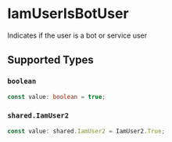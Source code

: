 # IamUserIsBotUser

Indicates if the user is a bot or service user


## Supported Types

### `boolean`

```typescript
const value: boolean = true;
```

### `shared.IamUser2`

```typescript
const value: shared.IamUser2 = IamUser2.True;
```

